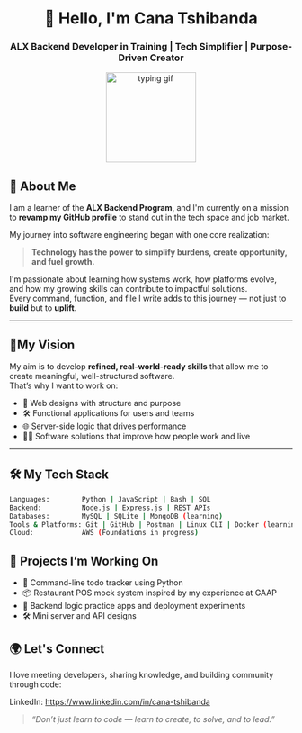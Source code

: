 <!-- Banner -->
<h1 align="center">👋 Hello, I'm Cana Tshibanda</h1>
<h3 align="center">ALX Backend Developer in Training | Tech Simplifier | Purpose-Driven Creator</h3>

<p align="center">
  <img src="https://media1.tenor.com/m/2SzcrVVTFsoAAAAd/get-excited-excited.gif" width="160" alt="typing gif">
</p>

## 💬 About Me

I am a learner of the **ALX Backend Program**, and I'm currently on a mission to **revamp my GitHub profile** to stand out in the tech space and job market.

My journey into software engineering began with one core realization:  
> **Technology has the power to simplify burdens, create opportunity, and fuel growth.**

I'm passionate about learning how systems work, how platforms evolve, and how my growing skills can contribute to impactful solutions.  
Every command, function, and file I write adds to this journey — not just to **build** but to **uplift**.

---

 ## 🎯My Vision

My aim is to develop **refined, real-world-ready skills** that allow me to create meaningful, well-structured software.  
That’s why I want to work on:
- 🧹 Web designs with structure and purpose  
- 🛠️ Functional applications for users and teams  
- 🌐 Server-side logic that drives performance  
- 🧑‍💻 Software solutions that improve how people work and live

---

## 🛠️ My Tech Stack

```bash
Languages:        Python | JavaScript | Bash | SQL
Backend:          Node.js | Express.js | REST APIs
Databases:        MySQL | SQLite | MongoDB (learning)
Tools & Platforms: Git | GitHub | Postman | Linux CLI | Docker (learning)
Cloud:            AWS (Foundations in progress)
```

## 🚧 Projects I’m Working On

* 🧾 Command-line todo tracker using Python
* 📦 Restaurant POS mock system inspired by my experience at GAAP
* 🌱 Backend logic practice apps and deployment experiments
* 🛠️ Mini server and API designs

## 🌍 Let's Connect

I love meeting developers, sharing knowledge, and building community through code:

 LinkedIn: https://www.linkedin.com/in/cana-tshibanda


> *“Don’t just learn to code — learn to create, to solve, and to lead.”*



